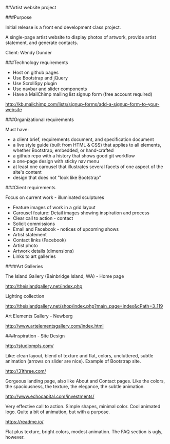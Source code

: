 ##Artist website project

###Purpose

Initial release is a front end development class project.

A single-page artist website to display photos of artwork, provide artist statement, and generate contacts.

Client: Wendy Dunder

###Technology requirements

* Host on github pages
* Use Bootstrap and jQuery
* Use ScrollSpy plugin
* Use navbar and slider components
* Have a MailChimp mailing list signup form (free account required)

http://kb.mailchimp.com/lists/signup-forms/add-a-signup-form-to-your-website

###Organizational requirements

Must have:

* a client brief, requirements document, and specification document
* a live style guide (built from HTML & CSS) that applies to all elements, whether Bootstrap, embedded, or hand-crafted
* a github repo with a history that shows good git workflow
* a one-page design with sticky nav menu
* at least one carousel that illustrates several facets of one aspect of the site's content
* design that does not "look like Bootstrap"

###Client requirements

Focus on current work - illuminated sculptures

* Feature images of work in a grid layout
* Carousel feature: Detail images showing inspiration and process
* Clear call to action - contact
* Solicit commissions
* Email and Facebook - notices of upcoming shows
* Artist statement
* Contact links (Facebook)
* Artist photo
* Artwork details (dimensions)
* Links to art galleries

####Art Galleries

The Island Gallery (Bainbridge Island, WA) - Home page

http://theislandgallery.net/index.php

Lighting collection

http://theislandgallery.net/shop/index.php?main_page=index&cPath=3_119

Art Elements Gallery - Newberg

http://www.artelementsgallery.com/index.html

###Inspiration - Site Design

http://studiompls.com/

Like: clean layout, blend of texture and flat, colors, uncluttered, subtle animation (arrows on slider are nice). Example of Bootstrap site.

http://31three.com/

Gorgeous landing page, also like About and Contact pages. Like the colors, the spaciousness, the texture, the elegance, the subtle animation.

http://www.echocapital.com/investments/

Very effective call to action. Simple shapes, minimal color. Cool animated logo. Quite a bit of animation, but with a purpose. 

https://readme.io/

Flat plus texture, bright colors, modest animation. The FAQ section is ugly, however.